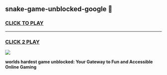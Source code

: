 
## snake-game-unblocked-google 👋
<h3>
<a href="https://premium.freeplayer.one?title=snake-game-unblocked-google&ref=14F">CLICK TO PLAY</a></h3>
<hr>

<h3>
<a href="https://premium.freeplayer.one?title=snake-game-unblocked-google&ref=14F">CLICK 2 PLAY</a>
  
</h3>

<a href="https://premium.freeplayer.one?title=snake-game-unblocked-google&ref=12F/"><img src="https://clearcache.store/games.png"></a>


**worlds hardest game unblocked: Your Gateway to Fun and Accessible Online Gaming**
